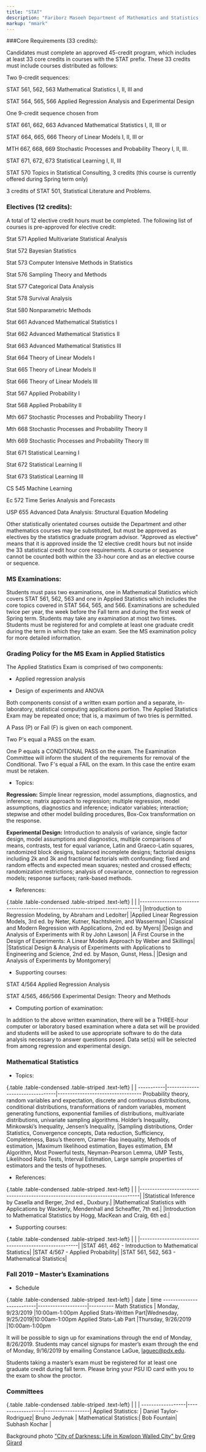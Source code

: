 ```yaml
---
title: "STAT"
description: "Fariborz Maseeh Department of Mathematics and Statistics, PSU"
markup: "mmark"
---
```


###Core Requirements (33 credits):

Candidates must complete an approved 45-credit program, which includes at least 33 core credits in courses with the STAT prefix. These 33 credits must include courses distributed as follows:

Two 9-credit sequences:

STAT 561, 562, 563 Mathematical Statistics I, II, III and

STAT 564, 565, 566 Applied Regression Analysis and Experimental Design

One 9-credit sequence chosen from

STAT 661, 662, 663 Advanced Mathematical Statistics I, II, III or

STAT 664, 665, 666 Theory of Linear Models I, II, III or

MTH 667, 668, 669 Stochastic Processes and Probability Theory I, II, III.

STAT 671, 672, 673 Statistical Learning I, II, III

STAT 570 Topics in Statistical Consulting, 3 credits (this course is currently offered during Spring term only)

3 credits of STAT 501, Statistical Literature and Problems.

### Electives (12 credits):

A total of 12 elective credit hours must be completed. The following list of courses is pre-approved for elective credit:

Stat 571 Applied Multivariate Statistical Analysis

Stat 572 Bayesian Statistics

Stat 573 Computer Intensive Methods in Statistics

Stat 576 Sampling Theory and Methods

Stat 577 Categorical Data Analysis

Stat 578 Survival Analysis

Stat 580 Nonparametric Methods

Stat 661 Advanced Mathematical Statistics I

Stat 662 Advanced Mathematical Statistics II

Stat 663 Advanced Mathematical Statistics III

Stat 664 Theory of Linear Models I

Stat 665 Theory of Linear Models II

Stat 666 Theory of Linear Models III

Stat 567 Applied Probability I

Stat 568 Applied Probability II

Mth 667 Stochastic Processes and Probability Theory I

Mth 668 Stochastic Processes and Probability Theory II

Mth 669 Stochastic Processes and Probability Theory III

Stat 671 Statistical Learning I

Stat 672 Statistical Learning II

Stat 673 Statistical Learning III

CS 545 Machine Learning

Ec 572 Time Series Analysis and Forecasts

USP 655 Advanced Data Analysis: Structural Equation Modeling

Other statistically orientated courses outside the Department and other mathematics courses may be substituted, but must be approved as electives by the statistics graduate program advisor. "Approved as elective" means that it is approved inside the 12 elective credit hours but not inside the 33 statistical credit hour core requirements. A course or sequence cannot be counted both within the 33-hour core and as an elective course or sequence.

### MS Examinations:

Students must pass two examinations, one in Mathematical Statistics which covers STAT 561, 562, 563 and one in Applied Statistics which includes the core topics covered in STAT 564, 565, and 566. Examinations are scheduled twice per year, the week before the Fall term and during the first week of Spring term.  Students may take any examination at most two times. Students must be registered for and complete at least one graduate credit during the term in which they take an exam. See the MS examination policy for more detailed information. 

### Grading Policy for the MS Exam in Applied Statistics

The Applied Statistics Exam is comprised of two components:

 - Applied regression analysis
 
 - Design of experiments and ANOVA
 
Both components consist of a written exam portion and a separate, in-laboratory, statistical computing applications portion.  The Applied Statistics Exam may be repeated once; that is, a maximum of two tries is permitted. 

A Pass (P) or Fail (F) is given on each component. 

Two P's equal a PASS on the exam.

One P equals a CONDITIONAL PASS on the exam.  The Examination Committee will inform the student of the requirements for removal of the Conditional.
Two F's equal a FAIL on the exam.  In this case the entire exam must be retaken.

 - Topics:
 
**Regression:** Simple linear regression, model assumptions, diagnostics, and inference; matrix
approach to regression; multiple regression, model assumptions, diagnostics and inference;
indicator variables; interaction; stepwise and other model building procedures, Box-Cox
transformation on the response.

**Experimental Design:** Introduction to analysis of variance, single factor design, model
assumptions and diagnostics, multiple comparisons of means, contrasts, test for equal variance,
Latin and Graeco-Latin squares, randomized block designs, balanced incomplete designs; factorial
designs including 2k and 3k and fractional factorials with confounding; fixed and random effects
and expected mean squares; nested and crossed effects; randomization restrictions; analysis of
covariance, connection to regression models; response surfaces; rank-based methods.

 - References:

{.table .table-condensed .table-striped .text-left}
| <span></span>     |
|------------------------------------------------------------------------------|
|Introduction to Regression Modeling, by Abraham and Ledolter|
|Applied Linear Regression Models, 3rd ed. by Neter, Kutner, Nachtsheim, and Wasserman|
|Classical and Modern Regression with Applications, 2nd ed. by Myers|
|Design and Analysis of Experiments with R by John Lawson|
|A First Course in the Design of Experiments: A Linear Models Approach by Weber and Skillings|
|Statistical Design & Analysis of Experiments with Applications to Engineering and Science, 2nd ed. by Mason, Gunst, Hess.|
|Design and Analysis of Experiments by Montgomery|

 - Supporting courses:
 
STAT 4/564 Applied Regression Analysis

STAT 4/565, 466/566 Experimental Design: Theory and Methods

 - Computing portion of examination:
 
In addition to the above written examination, there will be a THREE-hour computer or laboratory based
examination where a data set will be provided and students will be asked to use appropriate software to do the data analysis necessary to answer questions posed. Data set(s) will be selected from among regression and experimental design.

### Mathematical Statistics

 - Topics:

{.table .table-condensed .table-striped .text-left}
 <span></span>     | <span></span> | <span></span> 
-----------|---------------------------------|----------------------------------
Probability theory, random variables and expectation, discrete and continuous distributions,
conditional distributions, transformations of random variables, moment generating functions,
exponential families of distributions, multivariate distributions, univariate sampling algorithms.
Holder’s Inequality, Minkowski’s Inequality, Jensen’s Inequality, |Sampling distributions, Order
Statistics, Convergence concepts, Data reduction, Sufficiency, Completeness, Basu’s theorem,
Cramer-Rao inequality, Methods of estimation, |Maximum likelihood estimation, Bayes estimation,
EM Algorithm, Most Powerful tests, Neyman-Pearson Lemma, UMP Tests, Likelihood Ratio
Tests, Interval Estimation, Large sample properties of estimators and the tests of hypotheses.    

 - References:

{.table .table-condensed .table-striped .text-left}
| <span></span>     |
|------------------------------------------------------------------------------|
|Statistical Inference by Casella and Berger, 2nd ed., Duxbury.|
|Mathematical Statistics with Applications by Wackerly, Mendenhall and Scheaffer, 7th ed.|
|Introduction to Mathematical Statistics by Hogg, MacKean and Craig, 6th ed.|

 - Supporting courses:

{.table .table-condensed .table-striped .text-left}
| <span></span>     |
|-----------------------------------------------------|
|STAT 461, 462 - Introduction to Mathematical Statistics|
|STAT 4/567 - Applied Probability|
|STAT 561, 562, 563 - Mathematical Statistics|

### Fall 2019 – Master’s Examinations

 - Schedule

{.table .table-condensed .table-striped .text-left}
 <span></span>     | <span>date</span> | <span>time</span> 
--------------------------|--------------------|----------
Math Statistics           |  Monday, 9/23/2019 |10:00am-1:00pm
Applied Stats-Written Part|Wednesday, 9/25/2019|10:00am-1:00pm
Applied Stats-Lab Part    |Thursday, 9/26/2019 |10:00am-1:00pm

It will be possible to sign up for examinations through the end of Monday, 8/26/2019. Students may cancel signups for master’s exam through the end of Monday, 9/16/2019 by emailing Constance LaGue, laguec@pdx.edu. 

Students taking a master’s exam must be registered for at least one graduate credit during fall term. Please bring your PSU ID card with you to the exam to show the proctor.

### Committees

{.table .table-condensed .table-striped .text-left}
<span></span>     | <span></span>     | <span></span>    | 
------------------|-------------------|------------------|
Applied Statistics: |  Daniel Taylor-Rodriguez| Bruno Jedynak | 
Mathematical Statistics:|  Bob Fountain| Subhash Kochar  | 





Background photo ["City of Darkness: Life in Kowloon Walled City" by Greg Girard](http://greggirard.bigcartel.com/)

